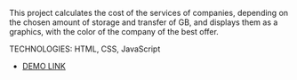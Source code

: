 This project calculates the cost of the services of companies, depending on the chosen amount of storage and transfer of GB, and displays them as a graphics, with the color of the company of the best offer.

TECHNOLOGIES: HTML, CSS, JavaScript

- [DEMO LINK](https://ohiiko.github.io/calculator/)